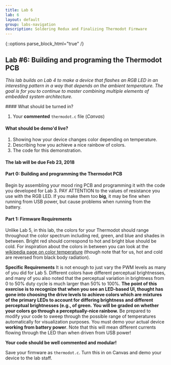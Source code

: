 ```yaml
---
title: Lab 6
lab: 6
layout: default
group: labs-navigation
description: Soldering Redux and Finalizing Thermodot Firmware
---
```


{::options parse_block_html="true" /}

## Lab #6: Building and programing the Thermodot PCB 

_This lab builds on Lab 4 to make a device that flashes an RGB LED in an interesting pattern in
a way that depends on the ambient temperature. The goal is for you to continue to master
combining multiple elements of embedded system architecture._


<div class="alert alert-danger" role="alert">
#### What should be turned in?

  1. Your **commented** `thermodot.c` file (_Canvas_)

#### What should be demo'd live?
  1. Showing how your device changes color depending on temperature.
  2. Describing how you achieve a nice rainbow of colors.
  3. The code for this demonstration.

#### The lab will be due Feb 23, 2018

</div>

#### Part 0: Building and programming the Thermodot PCB

Begin by assembling your mood ring PCB and programming it with the code you
developed for Lab 3. PAY ATTENTION to the values of resistance you use with the
RGB LED. If you make them too **big**, it may be fine when running from USB power,
but cause problems when running from the battery.

#### Part 1: Firmware Requirements

Unlike Lab 5, in this lab, the colors for your Thermodot should range throughout
the color spectrum including red, green, and blue and shades in between. Bright red
should correspond to hot and bright blue should be cold. For inspiration about
the colors in between you can look at the [wikipedia page on color temperature](https://en.wikipedia.org/wiki/Color_temperature) (though note that
for us, hot and cold are reversed from black body radiation).

**Specific Requirements** It is not enough to just vary the PWM levels as many
of you did for Lab 5. Different colors have different perceptual brightnesses,
and many of you also noted that the perceptual variation in brightness from 0
to 50% duty cycle is much larger than 50% to 100%. **The point of this exercise
is to recognize that when you see an LED-based UI, thought has gone into choosing
the drive levels to achieve colors which are mixtures of the primary LEDs to
account for differing brightness and different __perceptual__ brightnesses (e.g.,
of green.** __You will be graded on whether your colors go through a perceptually-nice
rainbow.__ Be prepared to modify your code to sweep through the possible range of temperatures
automatically for visualization purposes. You must demo your actual device **working from
battery power**. Note that this will mean different currents flowing through the LED than when
driven from USB power!

**Your code should be well commented and modular!**

Save your firmware as `thermodot.c`. Turn this in on Canvas and demo your
device to the lab staff.

